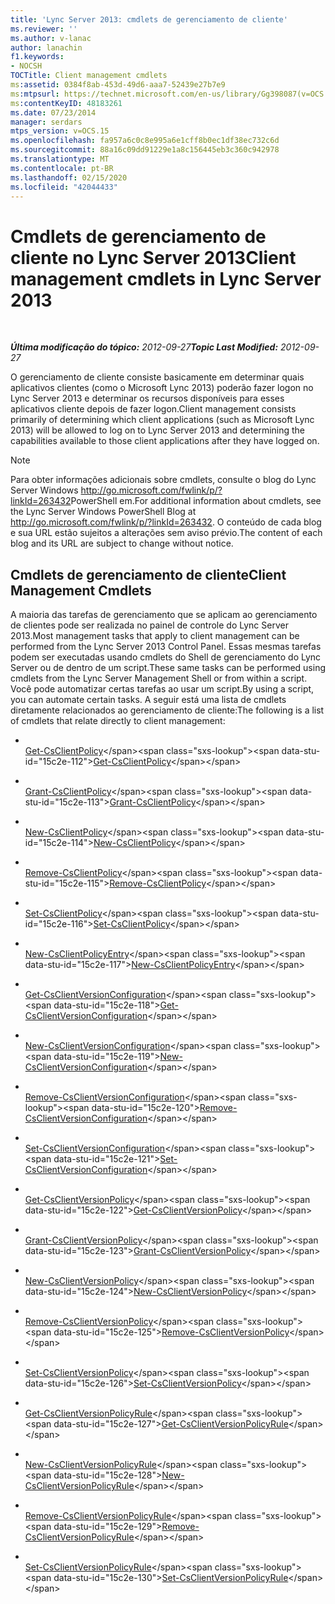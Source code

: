 ```yaml
---
title: 'Lync Server 2013: cmdlets de gerenciamento de cliente'
ms.reviewer: ''
ms.author: v-lanac
author: lanachin
f1.keywords:
- NOCSH
TOCTitle: Client management cmdlets
ms:assetid: 0384f8ab-453d-49d6-aaa7-52439e27b7e9
ms:mtpsurl: https://technet.microsoft.com/en-us/library/Gg398087(v=OCS.15)
ms:contentKeyID: 48183261
ms.date: 07/23/2014
manager: serdars
mtps_version: v=OCS.15
ms.openlocfilehash: fa957a6c0c8e995a6e1cff8b0ec1df38ec732c6d
ms.sourcegitcommit: 88a16c09dd91229e1a8c156445eb3c360c942978
ms.translationtype: MT
ms.contentlocale: pt-BR
ms.lasthandoff: 02/15/2020
ms.locfileid: "42044433"
---
```

<div data-xmlns="http://www.w3.org/1999/xhtml">

<div class="topic" data-xmlns="http://www.w3.org/1999/xhtml" data-msxsl="urn:schemas-microsoft-com:xslt" data-cs="http://msdn.microsoft.com/">

<div data-asp="http://msdn2.microsoft.com/asp">

# <a name="client-management-cmdlets-in-lync-server-2013"></a><span data-ttu-id="15c2e-102">Cmdlets de gerenciamento de cliente no Lync Server 2013</span><span class="sxs-lookup"><span data-stu-id="15c2e-102">Client management cmdlets in Lync Server 2013</span></span>

</div>

<div id="mainSection">

<div id="mainBody">

<span> </span>

<span data-ttu-id="15c2e-103">_**Última modificação do tópico:** 2012-09-27_</span><span class="sxs-lookup"><span data-stu-id="15c2e-103">_**Topic Last Modified:** 2012-09-27_</span></span>

<span data-ttu-id="15c2e-104">O gerenciamento de cliente consiste basicamente em determinar quais aplicativos clientes (como o Microsoft Lync 2013) poderão fazer logon no Lync Server 2013 e determinar os recursos disponíveis para esses aplicativos cliente depois de fazer logon.</span><span class="sxs-lookup"><span data-stu-id="15c2e-104">Client management consists primarily of determining which client applications (such as Microsoft Lync 2013) will be allowed to log on to Lync Server 2013 and determining the capabilities available to those client applications after they have logged on.</span></span>

<div>


> [!NOTE]
> <span data-ttu-id="15c2e-105">Para obter informações adicionais sobre cmdlets, consulte o blog&nbsp;do Lync Server Windows <A href="http://go.microsoft.com/fwlink/p/?linkid=263432">http://go.microsoft.com/fwlink/p/?linkId=263432</A>PowerShell em.</span><span class="sxs-lookup"><span data-stu-id="15c2e-105">For additional information about cmdlets, see the Lync Server&nbsp;Windows PowerShell Blog at <A href="http://go.microsoft.com/fwlink/p/?linkid=263432">http://go.microsoft.com/fwlink/p/?linkId=263432</A>.</span></span> <span data-ttu-id="15c2e-106">O conteúdo de cada blog e sua URL estão sujeitos a alterações sem aviso prévio.</span><span class="sxs-lookup"><span data-stu-id="15c2e-106">The content of each blog and its URL are subject to change without notice.</span></span>



</div>

<div>

## <a name="client-management-cmdlets"></a><span data-ttu-id="15c2e-107">Cmdlets de gerenciamento de cliente</span><span class="sxs-lookup"><span data-stu-id="15c2e-107">Client Management Cmdlets</span></span>

<span data-ttu-id="15c2e-108">A maioria das tarefas de gerenciamento que se aplicam ao gerenciamento de clientes pode ser realizada no painel de controle do Lync Server 2013.</span><span class="sxs-lookup"><span data-stu-id="15c2e-108">Most management tasks that apply to client management can be performed from the Lync Server 2013 Control Panel.</span></span> <span data-ttu-id="15c2e-109">Essas mesmas tarefas podem ser executadas usando cmdlets do Shell de gerenciamento do Lync Server ou de dentro de um script.</span><span class="sxs-lookup"><span data-stu-id="15c2e-109">These same tasks can be performed using cmdlets from the Lync Server Management Shell or from within a script.</span></span> <span data-ttu-id="15c2e-110">Você pode automatizar certas tarefas ao usar um script.</span><span class="sxs-lookup"><span data-stu-id="15c2e-110">By using a script, you can automate certain tasks.</span></span> <span data-ttu-id="15c2e-111">A seguir está uma lista de cmdlets diretamente relacionados ao gerenciamento de cliente:</span><span class="sxs-lookup"><span data-stu-id="15c2e-111">The following is a list of cmdlets that relate directly to client management:</span></span>

  - <span></span>  
    <span data-ttu-id="15c2e-112">[Get-CsClientPolicy](https://technet.microsoft.com/library/Gg398830(v=OCS.15))</span><span class="sxs-lookup"><span data-stu-id="15c2e-112">[Get-CsClientPolicy](https://technet.microsoft.com/library/Gg398830(v=OCS.15))</span></span>

  - <span></span>  
    <span data-ttu-id="15c2e-113">[Grant-CsClientPolicy](https://technet.microsoft.com/library/Gg412942(v=OCS.15))</span><span class="sxs-lookup"><span data-stu-id="15c2e-113">[Grant-CsClientPolicy](https://technet.microsoft.com/library/Gg412942(v=OCS.15))</span></span>

  - <span></span>  
    <span data-ttu-id="15c2e-114">[New-CsClientPolicy](https://technet.microsoft.com/library/Gg425949(v=OCS.15))</span><span class="sxs-lookup"><span data-stu-id="15c2e-114">[New-CsClientPolicy](https://technet.microsoft.com/library/Gg425949(v=OCS.15))</span></span>

  - <span></span>  
    <span data-ttu-id="15c2e-115">[Remove-CsClientPolicy](https://technet.microsoft.com/library/Gg425772(v=OCS.15))</span><span class="sxs-lookup"><span data-stu-id="15c2e-115">[Remove-CsClientPolicy](https://technet.microsoft.com/library/Gg425772(v=OCS.15))</span></span>

  - <span></span>  
    <span data-ttu-id="15c2e-116">[Set-CsClientPolicy](https://technet.microsoft.com/library/Gg398300(v=OCS.15))</span><span class="sxs-lookup"><span data-stu-id="15c2e-116">[Set-CsClientPolicy](https://technet.microsoft.com/library/Gg398300(v=OCS.15))</span></span>

<!-- end list -->

  - <span></span>  
    <span data-ttu-id="15c2e-117">[New-CsClientPolicyEntry](https://technet.microsoft.com/library/Gg399046(v=OCS.15))</span><span class="sxs-lookup"><span data-stu-id="15c2e-117">[New-CsClientPolicyEntry](https://technet.microsoft.com/library/Gg399046(v=OCS.15))</span></span>

<!-- end list -->

  - <span></span>  
    <span data-ttu-id="15c2e-118">[Get-CsClientVersionConfiguration](https://technet.microsoft.com/library/Gg399072(v=OCS.15))</span><span class="sxs-lookup"><span data-stu-id="15c2e-118">[Get-CsClientVersionConfiguration](https://technet.microsoft.com/library/Gg399072(v=OCS.15))</span></span>

  - <span></span>  
    <span data-ttu-id="15c2e-119">[New-CsClientVersionConfiguration](https://technet.microsoft.com/library/Gg399029(v=OCS.15))</span><span class="sxs-lookup"><span data-stu-id="15c2e-119">[New-CsClientVersionConfiguration](https://technet.microsoft.com/library/Gg399029(v=OCS.15))</span></span>

  - <span></span>  
    <span data-ttu-id="15c2e-120">[Remove-CsClientVersionConfiguration](https://technet.microsoft.com/library/Gg425925(v=OCS.15))</span><span class="sxs-lookup"><span data-stu-id="15c2e-120">[Remove-CsClientVersionConfiguration](https://technet.microsoft.com/library/Gg425925(v=OCS.15))</span></span>

  - <span></span>  
    <span data-ttu-id="15c2e-121">[Set-CsClientVersionConfiguration](https://technet.microsoft.com/library/Gg398623(v=OCS.15))</span><span class="sxs-lookup"><span data-stu-id="15c2e-121">[Set-CsClientVersionConfiguration](https://technet.microsoft.com/library/Gg398623(v=OCS.15))</span></span>

<!-- end list -->

  - <span></span>  
    <span data-ttu-id="15c2e-122">[Get-CsClientVersionPolicy](https://technet.microsoft.com/library/Gg398957(v=OCS.15))</span><span class="sxs-lookup"><span data-stu-id="15c2e-122">[Get-CsClientVersionPolicy](https://technet.microsoft.com/library/Gg398957(v=OCS.15))</span></span>

  - <span></span>  
    <span data-ttu-id="15c2e-123">[Grant-CsClientVersionPolicy](https://technet.microsoft.com/library/Gg412903(v=OCS.15))</span><span class="sxs-lookup"><span data-stu-id="15c2e-123">[Grant-CsClientVersionPolicy](https://technet.microsoft.com/library/Gg412903(v=OCS.15))</span></span>

  - <span></span>  
    <span data-ttu-id="15c2e-124">[New-CsClientVersionPolicy](https://technet.microsoft.com/library/Gg398709(v=OCS.15))</span><span class="sxs-lookup"><span data-stu-id="15c2e-124">[New-CsClientVersionPolicy](https://technet.microsoft.com/library/Gg398709(v=OCS.15))</span></span>

  - <span></span>  
    <span data-ttu-id="15c2e-125">[Remove-CsClientVersionPolicy](https://technet.microsoft.com/library/Gg425801(v=OCS.15))</span><span class="sxs-lookup"><span data-stu-id="15c2e-125">[Remove-CsClientVersionPolicy](https://technet.microsoft.com/library/Gg425801(v=OCS.15))</span></span>

  - <span></span>  
    <span data-ttu-id="15c2e-126">[Set-CsClientVersionPolicy](https://technet.microsoft.com/library/Gg398876(v=OCS.15))</span><span class="sxs-lookup"><span data-stu-id="15c2e-126">[Set-CsClientVersionPolicy](https://technet.microsoft.com/library/Gg398876(v=OCS.15))</span></span>

<!-- end list -->

  - <span></span>  
    <span data-ttu-id="15c2e-127">[Get-CsClientVersionPolicyRule](https://technet.microsoft.com/library/Gg413048(v=OCS.15))</span><span class="sxs-lookup"><span data-stu-id="15c2e-127">[Get-CsClientVersionPolicyRule](https://technet.microsoft.com/library/Gg413048(v=OCS.15))</span></span>

  - <span></span>  
    <span data-ttu-id="15c2e-128">[New-CsClientVersionPolicyRule](https://technet.microsoft.com/library/Gg398905(v=OCS.15))</span><span class="sxs-lookup"><span data-stu-id="15c2e-128">[New-CsClientVersionPolicyRule](https://technet.microsoft.com/library/Gg398905(v=OCS.15))</span></span>

  - <span></span>  
    <span data-ttu-id="15c2e-129">[Remove-CsClientVersionPolicyRule](https://technet.microsoft.com/library/Gg398541(v=OCS.15))</span><span class="sxs-lookup"><span data-stu-id="15c2e-129">[Remove-CsClientVersionPolicyRule](https://technet.microsoft.com/library/Gg398541(v=OCS.15))</span></span>

  - <span></span>  
    <span data-ttu-id="15c2e-130">[Set-CsClientVersionPolicyRule](https://technet.microsoft.com/library/Gg425790(v=OCS.15))</span><span class="sxs-lookup"><span data-stu-id="15c2e-130">[Set-CsClientVersionPolicyRule](https://technet.microsoft.com/library/Gg425790(v=OCS.15))</span></span>

</div>

</div>

<span> </span>

</div>

</div>

</div>

